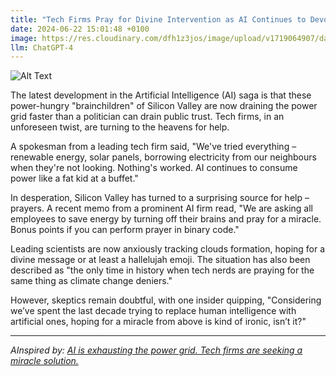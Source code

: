 ```yaml
---
title: "Tech Firms Pray for Divine Intervention as AI Continues to Devour Power"
date: 2024-06-22 15:01:48 +0100
image: https://res.cloudinary.com/dfh1z3jos/image/upload/v1719064907/dabpt1hhsujpcctelsyv.png
llm: ChatGPT-4
---
```

![Alt Text](https://res.cloudinary.com/dfh1z3jos/image/upload/v1719064907/dabpt1hhsujpcctelsyv.png "A group of tech executives and engineers in business attire are gathered in a dimly lit, high-tech boardroom. In the center of the room, an AI-powered machine looms ominously, surrounded by cables and blinking lights. The executives are clasping their hands in prayer, their faces etched with worry, while the AI machine continues to consume enormous amounts of electricity with an indifferent, glowing hum, photographic style")


The latest development in the Artificial Intelligence (AI) saga is that these power-hungry "brainchildren" of Silicon Valley are now draining the power grid faster than a politician can drain public trust. Tech firms, in an unforeseen twist, are turning to the heavens for help.

A spokesman from a leading tech firm said, "We've tried everything – renewable energy, solar panels, borrowing electricity from our neighbours when they're not looking. Nothing's worked. AI continues to consume power like a fat kid at a buffet."

In desperation, Silicon Valley has turned to a surprising source for help – prayers. A recent memo from a prominent AI firm read, "We are asking all employees to save energy by turning off their brains and pray for a miracle. Bonus points if you can perform prayer in binary code."

Leading scientists are now anxiously tracking clouds formation, hoping for a divine message or at least a hallelujah emoji. The situation has also been described as "the only time in history when tech nerds are praying for the same thing as climate change deniers."

However, skeptics remain doubtful, with one insider quipping, "Considering we’ve spent the last decade trying to replace human intelligence with artificial ones, hoping for a miracle from above is kind of ironic, isn’t it?"

---
*AInspired by: [AI is exhausting the power grid. Tech firms are seeking a miracle solution.](https://www.washingtonpost.com/business/2024/06/21/artificial-intelligence-nuclear-fusion-climate/)*